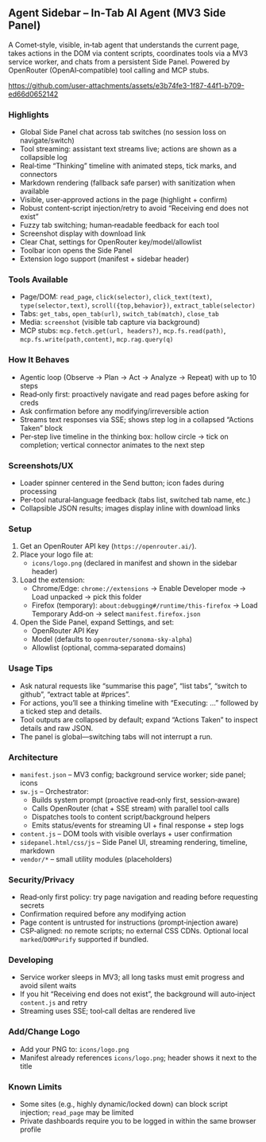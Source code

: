 ## Agent Sidebar – In‑Tab AI Agent (MV3 Side Panel)

A Comet‑style, visible, in‑tab agent that understands the current page, takes actions in the DOM via content scripts, coordinates tools via a MV3 service worker, and chats from a persistent Side Panel. Powered by OpenRouter (OpenAI‑compatible) tool calling and MCP stubs.




https://github.com/user-attachments/assets/e3b74fe3-1f87-44f1-b709-ed66d0652142




### Highlights
- Global Side Panel chat across tab switches (no session loss on navigate/switch)
- Tool streaming: assistant text streams live; actions are shown as a collapsible log
- Real‑time “Thinking” timeline with animated steps, tick marks, and connectors
- Markdown rendering (fallback safe parser) with sanitization when available
- Visible, user‑approved actions in the page (highlight + confirm)
- Robust content‑script injection/retry to avoid “Receiving end does not exist”
- Fuzzy tab switching; human‑readable feedback for each tool
- Screenshot display with download link
- Clear Chat, settings for OpenRouter key/model/allowlist
- Toolbar icon opens the Side Panel
- Extension logo support (manifest + sidebar header)

### Tools Available
- Page/DOM: `read_page`, `click(selector)`, `click_text(text)`, `type(selector,text)`, `scroll({top,behavior})`, `extract_table(selector)`
- Tabs: `get_tabs`, `open_tab(url)`, `switch_tab(match)`, `close_tab`
- Media: `screenshot` (visible tab capture via background)
- MCP stubs: `mcp.fetch.get(url, headers?)`, `mcp.fs.read(path)`, `mcp.fs.write(path,content)`, `mcp.rag.query(q)`

### How It Behaves
- Agentic loop (Observe → Plan → Act → Analyze → Repeat) with up to 10 steps
- Read‑only first: proactively navigate and read pages before asking for creds
- Ask confirmation before any modifying/irreversible action
- Streams text responses via SSE; shows step log in a collapsed “Actions Taken” block
- Per‑step live timeline in the thinking box: hollow circle → tick on completion; vertical connector animates to the next step

### Screenshots/UX
- Loader spinner centered in the Send button; icon fades during processing
- Per‑tool natural‑language feedback (tabs list, switched tab name, etc.)
- Collapsible JSON results; images display inline with download links

### Setup
1) Get an OpenRouter API key (`https://openrouter.ai/`).
2) Place your logo file at:
   - `icons/logo.png` (declared in manifest and shown in the sidebar header)
3) Load the extension:
   - Chrome/Edge: `chrome://extensions` → Enable Developer mode → Load unpacked → pick this folder
   - Firefox (temporary): `about:debugging#/runtime/this-firefox` → Load Temporary Add‑on → select `manifest.firefox.json`
4) Open the Side Panel, expand Settings, and set:
   - OpenRouter API Key
   - Model (defaults to `openrouter/sonoma-sky-alpha`)
   - Allowlist (optional, comma‑separated domains)

### Usage Tips
- Ask natural requests like “summarise this page”, “list tabs”, “switch to github”, “extract table at #prices”.
- For actions, you’ll see a thinking timeline with “Executing: …” followed by a ticked step and details.
- Tool outputs are collapsed by default; expand “Actions Taken” to inspect details and raw JSON.
- The panel is global—switching tabs will not interrupt a run.

### Architecture
- `manifest.json` – MV3 config; background service worker; side panel; icons
- `sw.js` – Orchestrator:
  - Builds system prompt (proactive read‑only first, session‑aware)
  - Calls OpenRouter (chat + SSE stream) with parallel tool calls
  - Dispatches tools to content script/background helpers
  - Emits status/events for streaming UI + final response + step logs
- `content.js` – DOM tools with visible overlays + user confirmation
- `sidepanel.html/css/js` – Side Panel UI, streaming rendering, timeline, markdown
- `vendor/*` – small utility modules (placeholders)

### Security/Privacy
- Read‑only first policy: try page navigation and reading before requesting secrets
- Confirmation required before any modifying action
- Page content is untrusted for instructions (prompt‑injection aware)
- CSP‑aligned: no remote scripts; no external CSS CDNs. Optional local `marked`/`DOMPurify` supported if bundled.

### Developing
- Service worker sleeps in MV3; all long tasks must emit progress and avoid silent waits
- If you hit “Receiving end does not exist”, the background will auto‑inject `content.js` and retry
- Streaming uses SSE; tool‑call deltas are rendered live

### Add/Change Logo
- Add your PNG to: `icons/logo.png`
- Manifest already references `icons/logo.png`; header shows it next to the title

### Known Limits
- Some sites (e.g., highly dynamic/locked down) can block script injection; `read_page` may be limited
- Private dashboards require you to be logged in within the same browser profile

